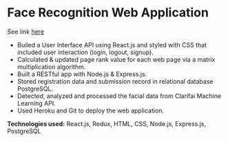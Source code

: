 # Face Recognition Web Application

See link [here](https://face-detector-project.herokuapp.com)

* Builed a User Interface API using React.js and styled with CSS that included user interaction (login, logout, signup).
* Calculated & updated page rank value for each web page via a matrix multiplication algorithm.
* Built a RESTful app with Node.js & Express.js.
* Stored registration data and submission record in relational database PostgreSQL.
* Detected, analyzed and processed the facial data from Clarifai Machine Learning API.
* Used Heroku and Git to deploy the web application.

**Technologies used:** React.js, Redux, HTML, CSS, Node.js, Express.js, PostgreSQL
		                    										
